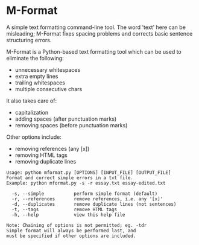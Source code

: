 # M-Format
A simple text formatting command-line tool. The word 'text' here can be misleading;
M-Format fixes spacing problems and corrects basic sentence structuring errors.

M-Format is a Python-based text formatting tool which can be used to eliminate the following:
* unnecessary whitespaces
* extra empty lines
* trailing whitespaces
* multiple consecutive chars

It also takes care of:
* capitalization
* adding spaces (after punctuation marks)
* removing spaces (before punctuation marks)

Other options include:
* removing references (any [x])
* removing HTML tags
* removing duplicate lines

```
Usage: python mformat.py [OPTIONS] [INPUT_FILE] [OUTPUT_FILE]
Format and correct simple errors in a txt file.
Example: python mformat.py -s -r essay.txt essay-edited.txt

  -s, --simple           perform simple format (default)
  -r, --references       remove references, i.e. any '[x]'
  -d, --duplicates       remove duplicate lines (not sentences)
  -t, --tags             remove HTML tags
  -h, --help             view this help file

Note: Chaining of options is not permitted; eg. -tdr
Simple format will always be performed last, and
must be specified if other options are included.
````
